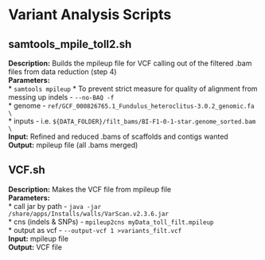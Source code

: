 # Variant Analysis Scripts

## samtools_mpile_toll2.sh
**Description:** Builds the mpileup file for VCF calling out of the filtered .bam files from data reduction (step 4)  
**Parameters:**  
      * `samtools mpileup` 
      * To prevent strict measure for quality of alignment from messing up indels - `--no-BAQ -f`  
      * genome - `ref/GCF_000826765.1_Fundulus_heteroclitus-3.0.2_genomic.fa \`  
      * inputs - i.e. `${DATA_FOLDER}/filt_bams/BI-F1-0-1-star.genome_sorted.bam \`  
**Input:** Refined and reduced .bams of scaffolds and contigs wanted  
**Output:** mpileup file (all .bams merged)  

## VCF.sh
**Description:** Makes the VCF file from mpileup file  
**Parameters:**  
      * call jar by path - `java -jar /share/apps/Installs/walls/VarScan.v2.3.6.jar`  
      * cns (indels & SNPs) - `mpileup2cns myData_toll_filt.mpileup`  
      * output as vcf - `--output-vcf 1 >variants_filt.vcf`  
**Input:** mpileup file  
**Output:** VCF file  

